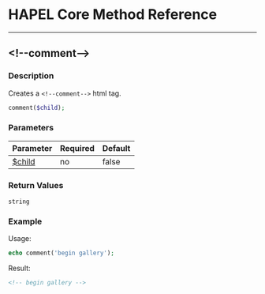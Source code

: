 # HAPEL Core Method Reference

---
## \<!--comment-->


### Description

Creates a `<!--comment-->` html tag.

```php
comment($child);
```

### Parameters

| Parameter                         | Required  | Default |
|-----------------------------------|-----------|---------|
| [$child](../attributes/child.md)  | no        | false   |

### Return Values

`string`


### Example

Usage:
```php
echo comment('begin gallery');
```
Result:
```html
<!-- begin gallery -->
```